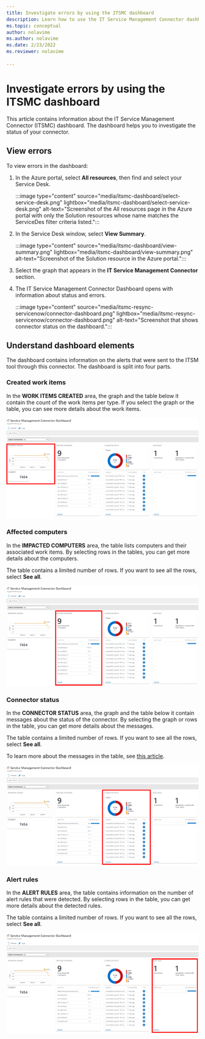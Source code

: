 ```yaml
---
title: Investigate errors by using the ITSMC dashboard
description: Learn how to use the IT Service Management Connector dashboard to investigate errors.  
ms.topic: conceptual
author: nolavime
ms.author: nolavime
ms.date: 2/23/2022
ms.reviewer: nolavime

---
```


# Investigate errors by using the ITSMC dashboard

This article contains information about the IT Service Management Connector (ITSMC) dashboard. The dashboard helps you to investigate the status of your connector.

## View errors

To view errors in the dashboard:

1. In the Azure portal, select **All resources**, then find and select your Service Desk.

   :::image type="content" source="media/itsmc-dashboard/select-service-desk.png" lightbox="media/itsmc-dashboard/select-service-desk.png" alt-text="Screenshot of the All resources page in the Azure portal with only the Solution resources whose name matches the ServiceDes filter criteria listed.":::

1. In the Service Desk window, select **View Summary**.

   :::image type="content" source="media/itsmc-dashboard/view-summary.png" lightbox="media/itsmc-dashboard/view-summary.png" alt-text="Screenshot of the Solution resource in the Azure portal.":::

1. Select the graph that appears in the **IT Service Management Connector** section.

1. The IT Service Management Connector Dashboard opens with information about status and errors.

   :::image type="content" source="media/itsmc-resync-servicenow/connector-dashboard.png" lightbox="media/itsmc-resync-servicenow/connector-dashboard.png" alt-text="Screenshot that shows connector status on the dashboard.":::

## Understand dashboard elements

The dashboard contains information on the alerts that were sent to the ITSM tool through this connector. The dashboard is split into four parts.

### Created work items 

In the **WORK ITEMS CREATED** area, the graph and the table below it contain the count of the work items per type. If you select the graph or the table, you can see more details about the work items.

![Screenshot that shows a created work item.](media/itsmc-resync-servicenow/itsm-dashboard-workitems.png)

### Affected computers 

In the **IMPACTED COMPUTERS** area, the table lists computers and their associated work items. By selecting rows in the tables, you can get more details about the computers.

The table contains a limited number of rows. If you want to see all the rows, select **See all**.

![Screenshot that shows affected computers.](media/itsmc-resync-servicenow/itsm-dashboard-impacted-comp.png)

### Connector status 

In the **CONNECTOR STATUS** area, the graph and the table below it contain messages about the status of the connector. By selecting the graph or rows in the table, you can get more details about the messages.

The table contains a limited number of rows. If you want to see all the rows, select **See all**.

To learn more about the messages in the table, see [this article](itsmc-dashboard-errors.md).

![Screenshot that shows connector status.](media/itsmc-resync-servicenow/itsm-dashboard-connector-status.png)

### Alert rules 

In the **ALERT RULES** area, the table contains information on the number of alert rules that were detected. By selecting rows in the table, you can get more details about the detected rules.
    
The table contains a limited number of rows. If you want to see all the rows, select **See all**.

![Screenshot that shows alert rules.](media/itsmc-resync-servicenow/itsm-dashboard-alert-rules.png)
